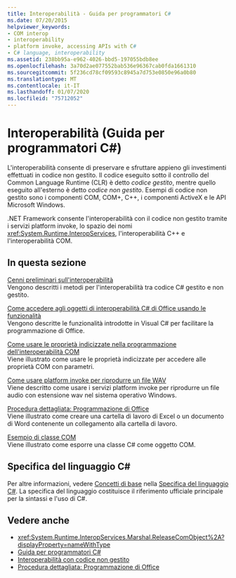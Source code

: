 ```yaml
---
title: Interoperabilità - Guida per programmatori C#
ms.date: 07/20/2015
helpviewer_keywords:
- COM interop
- interoperability
- platform invoke, accessing APIs with C#
- C# language, interoperability
ms.assetid: 238bb95a-e962-4026-bbd5-197055bdb8ee
ms.openlocfilehash: 3a70d2ae077552bab536e96367cab0fda1661310
ms.sourcegitcommit: 5f236cd78cf09593c8945a7d753e0850e96a0b80
ms.translationtype: MT
ms.contentlocale: it-IT
ms.lasthandoff: 01/07/2020
ms.locfileid: "75712052"
---
```

# <a name="interoperability-c-programming-guide"></a>Interoperabilità (Guida per programmatori C#)
L'interoperabilità consente di preservare e sfruttare appieno gli investimenti effettuati in codice non gestito. Il codice eseguito sotto il controllo del Common Language Runtime (CLR) è detto *codice gestito*, mentre quello eseguito all'esterno è detto *codice non gestito*. Esempi di codice non gestito sono i componenti COM, COM+, C++, i componenti ActiveX e le API Microsoft Windows.  
  
 .NET Framework consente l'interoperabilità con il codice non gestito tramite i servizi platform invoke, lo spazio dei nomi <xref:System.Runtime.InteropServices>, l'interoperabilità C++ e l'interoperabilità COM.  
  
## <a name="in-this-section"></a>In questa sezione  
 [Cenni preliminari sull'interoperabilità](./interoperability-overview.md)  
 Vengono descritti i metodi per l'interoperabilità tra codice C# gestito e non gestito.  
  
 [Come accedere agli oggetti di interoperabilità C# di Office usando le funzionalità](./how-to-access-office-onterop-objects.md)  
 Vengono descritte le funzionalità introdotte in Visual C# per facilitare la programmazione di Office.  
  
 [Come usare le proprietà indicizzate nella programmazione dell'interoperabilità COM](./how-to-use-indexed-properties-in-com-interop-rogramming.md)  
 Viene illustrato come usare le proprietà indicizzate per accedere alle proprietà COM con parametri.  
  
 [Come usare platform invoke per riprodurre un file WAV](./how-to-use-platform-invoke-to-play-a-wave-file.md)  
 Viene descritto come usare i servizi platform invoke per riprodurre un file audio con estensione wav nel sistema operativo Windows.  
  
 [Procedura dettagliata: Programmazione di Office](./walkthrough-office-programming.md)  
 Viene illustrato come creare una cartella di lavoro di Excel o un documento di Word contenente un collegamento alla cartella di lavoro.  
  
 [Esempio di classe COM](./example-com-class.md)  
 Viene illustrato come esporre una classe C# come oggetto COM.  
  
## <a name="c-language-specification"></a>Specifica del linguaggio C#  

Per altre informazioni, vedere [Concetti di base](~/_csharplang/spec/unsafe-code.md) nella [Specifica del linguaggio C#](/dotnet/csharp/language-reference/language-specification/introduction). La specifica del linguaggio costituisce il riferimento ufficiale principale per la sintassi e l'uso di C#.
  
## <a name="see-also"></a>Vedere anche

- <xref:System.Runtime.InteropServices.Marshal.ReleaseComObject%2A?displayProperty=nameWithType>
- [Guida per programmatori C#](../index.md)
- [Interoperabilità con codice non gestito](../../../framework/interop/index.md)
- [Procedura dettagliata: Programmazione di Office](./walkthrough-office-programming.md)
